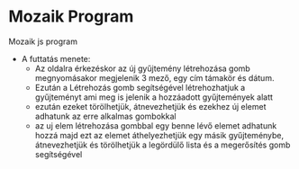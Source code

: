 # Mozaik Program
Mozaik js program
- A futtatás menete:
  - Az oldalra érkezéskor az új gyűjtemény létrehozása gomb megnyomásakor megjelenik 3 mező, egy cím támakör és dátum.
  - Ezután a Létrehozás gomb segítségével létrehozhatjuk a gyűjteményt ami meg is jelenik a hozzáadott gyűjtemények alatt
  - ezután ezeket törölhetjük, átnevezhetjük és ezekhez új elemet adhatunk az erre alkalmas gombokkal
  - az uj elem létrehozása gombbal egy benne lévő elemet adhatunk hozzá majd ezt az elemet áthelyezhetjük egy másik gyűjteménybe, átnevezhetjük és törölhetjük a legördülő lista és a megerősítés gomb segítségével
